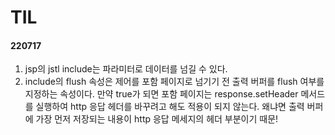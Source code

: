 # TIL

#### 220717

1. jsp의 jstl include는 파라미터로 데이터를 넘길 수 있다.
2. include의 flush 속성은 제어를 포함 페이지로 넘기기 전 출력 버퍼를 flush 여부를 지정하는 속성이다. 만약 true가 되면 포함 페이지는 response.setHeader 메서드를 실행하여 http 응답 헤더를 바꾸려고 해도 적용이 되지 않는다. 왜냐면 출력 버퍼에 가장 먼저 저장되는 내용이 http 응답 메세지의 헤더 부분이기 때문! 
